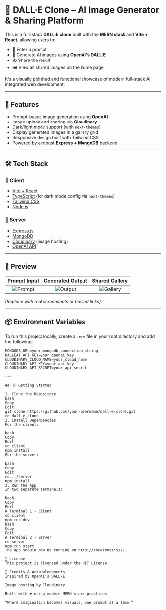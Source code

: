 # 🎨 DALL·E Clone – AI Image Generator & Sharing Platform

This is a full-stack **DALL·E clone** built with the **MERN stack** and **Vite + React**, allowing users to:

- 🧠 Enter a prompt
- 🤖 Generate AI images using **OpenAI's DALL·E**
- 📤 Share the result
- 🖼️ View all shared images on the home page

It's a visually polished and functional showcase of modern full-stack AI-integrated web development.

---

## 🚀 Features

- Prompt-based image generation using **OpenAI**
- Image upload and sharing via **Cloudinary**
- Dark/light mode support (with `next-themes`)
- Display generated images in a gallery grid
- Responsive design built with Tailwind CSS
- Powered by a robust **Express + MongoDB** backend

---

## 🛠️ Tech Stack

### 🔹 Client

- [Vite + React](https://vitejs.dev/)
- [TypeScript](https://www.typescriptlang.org/) (for dark mode config via `next-themes`)
- [Tailwind CSS](https://tailwindcss.com/)
- [Node.js](https://nodejs.org/)

### 🔹 Server

- [Express.js](https://expressjs.com/)
- [MongoDB](https://www.mongodb.com/)
- [Cloudinary](https://cloudinary.com/) (image hosting)
- [OpenAI API](https://openai.com/)

---

## 📸 Preview

| Prompt Input | Generated Output | Shared Gallery |
|:--:|:--:|:--:|
| ![Prompt](https://via.placeholder.com/300x180?text=Prompt+Input) | ![Output](https://via.placeholder.com/300x180?text=Generated+Image) | ![Gallery](https://via.placeholder.com/300x180?text=Image+Feed) |

_(Replace with real screenshots or hosted links)_

---

## 📦 Environment Variables

To run this project locally, create a `.env` file in your root directory and add the following:

```env
MONGODB_URL=your_mongodb_connection_string
DALLEAI_API_KEY=your_openai_key
CLOUDINARY_CLOUD_NAME=your_cloud_name
CLOUDINARY_API_KEY=your_api_key
CLOUDINARY_API_SECRET=your_api_secret

---

## 🧑‍💻 Getting Started

1. Clone the Repository
bash
Copy
Edit
git clone https://github.com/your-username/dall-e-clone.git
cd dall-e-clone
2. Install Dependencies
For the client:

bash
Copy
Edit
cd client
npm install
For the server:

bash
Copy
Edit
cd ../server
npm install
3. Run the App
In two separate terminals:

bash
Copy
Edit
# Terminal 1 - Client
cd client
npm run dev
bash
Copy
Edit
# Terminal 2 - Server
cd server
npm run start
The app should now be running on http://localhost:5173.

📄 License
This project is licensed under the MIT License.

🧠 Credits & Acknowledgments
Inspired by OpenAI’s DALL·E

Image hosting by Cloudinary

Built with ❤️ using modern MERN stack practices

“Where imagination becomes visuals, one prompt at a time.”